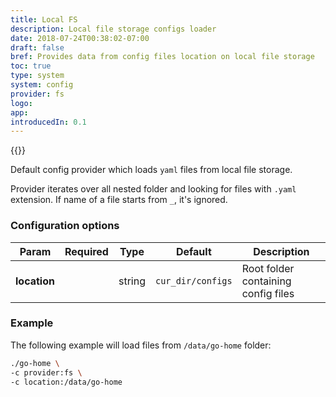 ```yaml
---
title: Local FS
description: Local file storage configs loader
date: 2018-07-24T00:38:02-07:00
draft: false
bref: Provides data from config files location on local file storage
toc: true
type: system
system: config
provider: fs
logo:
app:
introducedIn: 0.1
---
```

{{<provider>}}

Default config provider which loads `yaml` files from local file storage. 

Provider iterates over all nested folder and looking for files with `.yaml` extension. If name of a file starts from `_`, it's ignored. 

### Configuration options

| Param | Required | Type | Default | Description |
|-------|----------|------|---------|-------------|
| **location** ||string| `cur_dir/configs` | Root folder containing config files |

### Example

The following example will load files from `/data/go-home` folder:

```bash
./go-home \
-c provider:fs \
-c location:/data/go-home
```